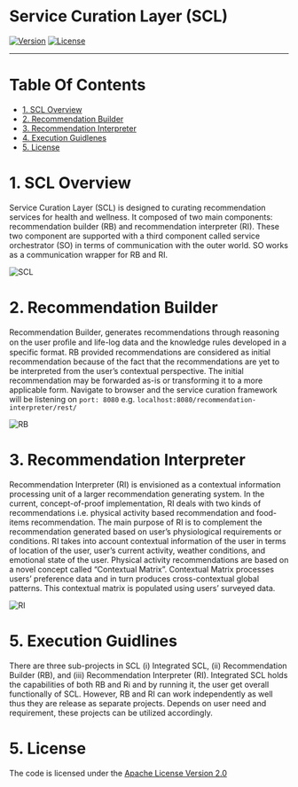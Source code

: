 # Service Curation Layer (SCL)
[![Version](https://img.shields.io/badge/mining%20minds-version%202.5-green.svg)](http://www.miningminds.re.kr/english/)
[![License](https://img.shields.io/badge/Apache%20License%20-Version%202.0-yellowgreen.svg)](https://www.apache.org/licenses/LICENSE-2.0)

--------------------------

# Table Of Contents
- [1. SCL Overview](#1-scl-overview)
- [2. Recommendation Builder](#2-recommendation-builder)
- [3. Recommendation Interpreter](#3-recommendation-interpreter)
- [4. Execution Guidlenes](#4-execution-guidelines)
- [5. License](#5-license)
  
# 1. SCL Overview

Service Curation Layer (SCL) is designed to curating recommendation services for health and wellness. It composed of two main components: recommendation builder (RB) and recommendation interpreter (RI). These two component are supported with a third component called service orchestrator (SO) in terms of communication with the outer world. SO works as a communication wrapper for RB and RI. 

![SCL](https://github.com/ubiquitous-computing-lab/mining-minds/blob/gh-pages/figures/scl/scl_arch.png)

# 2. Recommendation Builder

Recommendation Builder, generates recommendations through reasoning on the user proﬁle and life-log data and the knowledge rules developed in a specific format. RB provided recommendations are considered as initial recommendation because of the fact that the recommendations are yet to be interpreted from the user’s contextual perspective. The initial recommendation may be forwarded as-is or transforming it to a more applicable form.
Navigate to browser and the service curation framework will be listening on `port: 8080`
e.g. `localhost:8080/recommendation-interpreter/rest/`

![RB](https://github.com/ubiquitous-computing-lab/mining-minds/blob/gh-pages/figures/scl/rb_arch.png)


# 3. Recommendation Interpreter

Recommendation Interpreter (RI) is envisioned as a contextual information processing unit of a larger recommendation generating system. In the current, concept-of-proof implementation, RI deals with two kinds of recommendations i.e. physical activity based recommendation and food-items recommendation. The main purpose of RI is to complement the recommendation generated based on user’s physiological requirements or conditions. RI takes into account contextual information of the user in terms of location of the user, user’s current activity, weather conditions, and emotional state of the user. Physical activity recommendations are based on a novel concept called “Contextual Matrix”. Contextual Matrix processes users’ preference data and in turn produces cross-contextual global patterns. This contextual matrix is populated using users’ surveyed data.

![RI](https://github.com/ubiquitous-computing-lab/mining-minds/blob/gh-pages/figures/scl/ri_arch.png)

# 5. Execution Guidlines
There are three sub-projects in SCL (i) Integrated SCL, (ii) Recommendation Builder (RB), and (iii) Recommendation Interpreter (RI). Integrated SCL holds the capabilities of both RB and Ri and by running it, the user get overall functionally of SCL. However, RB and RI can work independently as well thus they are release as separate projects. Depends on user need and requirement, these projects can be utilized accordingly.

# 5. License
The code is licensed under the [Apache License Version 2.0](http://www.apache.org/licenses/LICENSE-2.0)
